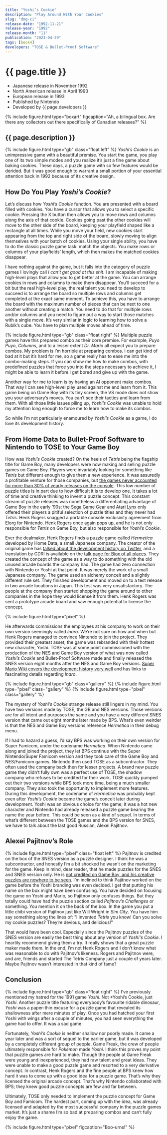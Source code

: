 ```yaml
---
title: "Yoshi’s Cookie"
description: "Play Around With Your Cookies"
slug: "dmg-ci"
release-date: "1992-11-21"
release-year: "1992"
release-month: "11"
publication: "2023-04-29"
tags: [book4]
developers: "TOSE & Bullet-Proof Software"
---
```

# {{ page.title }}

- Japanese release in November 1992
- North American release in April 1993
- European release in 1993
- Published by Nintendo
- Developed by {{ page.developers }}

{% include figure.html type="boxart" figcaption="Ah, a bilingual box. Are there any collectors out there specifically of Canadian releases?" %}

## {{ page.description }}

{% include figure.html type="gb" class="float left" %}
*Yoshi’s Cookie* is an unimpressive game with a beautiful premise. You start the game, you play one of its two simple modes and you realize it’s just a fine game about baking cookies. These days, a puzzle game with so few features would be derided. But it was good enough to warrant a small portion of your essential attention back in 1992 because of its creative design.

## How Do You Play *Yoshi’s Cookie*?

Let’s discuss how *Yoshi’s Cookie* function. You are presented with a board filled with cookies. You have a cursor that allows you to select a specific cookie. Pressing the X button then allows you to move rows and columns along the axis of that cookie. Cookies going past the other cookies will move to the other side of the board, keeping your playfield shaped like a rectangle at all times. While you move your field, new cookies start appearing from the top and right side of the board, slowly moving to align themselves with your batch of cookies. Using your single ability, you have to do the classic puzzle game task: match the objects. You make rows or columns of your playfields’ length, which then makes the matched cookies disappear.

I have nothing against the game, but it falls into the category of puzzle games I lovingly call *I can’t get good at this shit*. I am incapable of making high-level plays that allow you to get better at the game. You can arrange cookies in rows and columns to make them disappear. You’ll succeed for a bit but the real high-level play, the real talent you need to develop to succeed is to arrange the board so multiple rows and columns get completed at the exact same moment. To achieve this, you have to arrange the board with the maximum number of pieces that can be next to one another without creating a match. You need to do that for multiple rows and/or columns and you need to figure out a way to start those matches with a single move. It’s very similar in logic to learning how to solve a Rubik’s cube. You have to plan multiple moves ahead of time.

{% include figure.html type="gb" class="float right" %}
Multiple puzzle games have this prepared combo as their core premise. For example, *Puyo Puyo*, *Columns*, and to a lesser extent *Dr. Mario* all expect you to prepare combos. My problem is I’m horrible at preparing combos. I can get kind of bad at it but it’s hard for me, so a game really has to ease me into the combo-making steps. If you can show me how to make combos, with predefined puzzles that force you into the steps necessary to achieve it, I might be able to learn it before I get bored and give up with the game.

Another way for me to learn is by having an AI opponent make combos. That way I can see high-level play used against me and learn from it. This game being on Game Boy with its tiny screen, the VS mode does not show you your adversary’s moves. You can’t see their tactics and learn from them. With all those little issues piling up, *Yoshi’s Cookie* was unable to hold my attention long enough to force me to learn how to make its combos.

So while I’m not particularly enamoured by *Yoshi’s Cookie* as a game, I do love its development history.

## From Home Data to Bullet-Proof Software to Nintendo to TOSE to Your Game Boy

How was *Yoshi’s Cookie* created? On the heels of *Tetris* being the flagship title for Game Boy, many developers were now making and selling puzzle games on Game Boy. Players were invariably looking for something like *Tetris* but different enough to give them a new experience. It was assuredly a profitable venture for those companies, but [the games never accounted for more than 30% of yearly releases on the console](https://www.chrismcovell.com/GameBoyDecline.html). This low number of puzzle titles is in part due to how difficult it is to develop one. It takes a lot of time and creative thinking to invent a puzzle concept. This constant stream of puzzle releases was nonetheless a differentiating advantage of Game Boy in the early ’90s; the [Sega Game Gear](https://www.mobygames.com/game/genre:puzzle/platform:game-gear/sort:date/page:1/) and [Atari Lynx](https://www.mobygames.com/game/genre:puzzle/platform:lynx/sort:date/page:1/) only offered their players a pitiful selection of puzzle titles and they never had *Tetris*. Henk Rogers snagged a portable console exclusivity agreement from Elorg for Nintendo. Henk Rogers once again pops up, and he is not only responsible for *Tetris* on Game Boy, but also responsible for *Yoshi’s Cookie*.

Ever the dealmaker, Henk Rogers finds a puzzle game called *Hermetica* developed by Home Data, a small Japanese company. The creator of the original game has [talked about the development history on Twitter](https://twitter.com/gdri/timelines/609352873663705089), and a translation by GDRI is available on the [talk page for Biox of all places](https://gdri.smspower.org/wiki/index.php/Talk:Biox). They created the concept of the game as a way to do something with the old unused arcade boards the company had. The game had zero connection with Nintendo or Yoshi at that point. It was merely the work of a small Japanese company. The game used an alchemy conceit and a slightly different rule set. They finished development and moved on to a test release in two arcade locations in Japan. This test was very unsatisfactory. The people at the company then started shopping the game around to other companies in the hope they would license it from them. Henk Rogers was sent a prototype arcade board and saw enough potential to license the concept.

{% include figure.html type="pixel" %}

He afterwards commissions the employees at his company to work on their own version seemingly called *Inaro*. We’re not sure on how and when but Henk Rogers managed to convince Nintendo to join the project. They provided their greatest asset; the game was rebranded with their hottest new character, Yoshi. TOSE was at some point commissioned with the production of the NES and Game Boy version of what was now called *Yoshi’s Cookie* and Bullet-Proof Software made and finally released the SNES version eight months after the NES and Game Boy versions. [Super Mario Wiki covers the development history very well](https://www.mariowiki.com/Yoshi’s_Cookie#Development) and has links to fascinating details regarding *Inaro*.

<div class="gallery">
{% include figure.html type="gb" class="gallery" %}
{% include figure.html type="pixel" class="gallery" %}
{% include figure.html type="pixel" class="gallery" %}
</div>

The mystery of *Yoshi’s Cookie* strange release still lingers in my mind. You have two versions made by TOSE, the GB and NES versions. Those versions are for all intent and purposes the same and you have a very different SNES version that came out eight months later made by BPS. What’s even weirder is that the NES and Game Boy versions reference *Hermetica* in their debug menu.

If I had to hazard a guess, I’d say BPS was working on their own version for Super Famicom, under the codename *Hermetica*. When Nintendo came along and joined the project, they let BPS continue with the Super Nintendo/Super Famicom version and they took care of the Game Boy and NES/Famicom games. Nintendo then used TOSE as a subcontractor. They often used the company back then for lesser projects. A brand new puzzle game they didn’t fully own was a perfect use of TOSE, the shadow company who refuses to be credited for their work. TOSE quickly pumped out their two versions while BPS took more time, being a much smaller company. They also took the opportunity to implement more features. During this development, the codename of *Hermetica* was probably kept even after *Yoshi’s Cookie* became the game’s conceit later during development. Yoshi was an obvious choice for the game; it was a hot new character and Nintendo had already released a puzzle game bearing the name the year before. This could be seen as a kind of sequel. In terms of what’s different between the TOSE games and the BPS version for SNES, we have to talk about the last good Russian, Alexei Pajitnov.

## Alexei Pajitnov’s Role

{% include figure.html type="pixel" class="float left" %}
Pajitnov is credited on the box of the SNES version as a puzzle designer. I think he was a subcontractor, and honestly I’m a bit shocked he wasn’t on the marketing for the game. Keep in mind, dear reader, that he made puzzles for the SNES and SNES version only. He is [not credited on Game Boy, and his creative puzzles are nowhere to be seen](https://www.mobygames.com/game/snes/yoshis-cookie/credits). I’m inclined to think Pajitnov worked on the game before the Yoshi branding was even decided. I get that putting his name on the box might have been confusing. You have decided on focusing the game on Yoshi and Mario, so Pajitnov only confuses things. But they totally could have had the puzzle section called *Pajitnov’s Challenges* or something. You mention it on the back of the box. In the game you put a little chibi version of Pajitnov just like Will Wright in *Sim City*. You have him say something along the lines of: "I invented *Tetris* you know! Can you solve my cookie puzzles? They’re devious, and delicious!"

That would have been cool. Especially since the Pajitnov puzzles of the SNES version are easily the best thing about any version of *Yoshi's Cookie*. I heartily recommend giving them a try. It really shows that a great puzzle maker made them. In the end, I’m not Henk Rogers and I don’t know what was reasonable to do with Pajitnov’s likeness. Rogers and Pajitnov were, and are, friends and started The Tetris Company just a couple of years later. Maybe Pajitnov wasn’t interested in that kind of fame?

## Conclusion

{% include figure.html type="gb" class="float right" %}
I’ve previously mentioned my hatred for the 1991 game *Yoshi*. Not *Yoshi’s Cookie, just *Yoshi*. Another puzzle title featuring everybody’s favourite ridable dinosaur, *Yoshi* was a paper-thin excuse for a puzzle game that revealed its shallowness after mere minutes of play. Once you had hatched your first Yoshi with wings after a couple of minutes, you had seen everything the game had to offer. It was a sad game.

Fortunately, *Yoshi’s Cookie* is neither shallow nor poorly made. It came a year later and was a sort of sequel to the earlier game, but it was developed by a completely different group of people. Game Freak, the crew of people ultimately responsible for *Pokémon* made *Yoshi*. I think this proves my point that puzzle games are hard to make. Though the people at Game Freak were young and inexperienced, they had raw talent and great ideas. They were unable to make a good puzzle game and resorted to a very derivative concept. In contrast, Henk Rogers and the fine people at BPS knew how hard it was to come up with a good idea for a puzzle game. That’s why they licensed the original arcade concept. That’s why Nintendo collaborated with BPS; they knew good puzzle concepts are few and far between.

Ultimately, TOSE only needed to implement the puzzle concept for Game Boy and Famicom. The hardest part, coming up with the idea, was already licensed and adapted by the most successful company in the puzzle games market. It’s just a shame I’m so bad at preparing combos and can’t fully enjoy the game.

{% include figure.html type="pixel" figcaption="Boo-urns!" %}